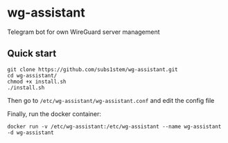 # wg-assistant
Telegram bot for own WireGuard server management

## Quick start
```
git clone https://github.com/subs1stem/wg-assistant.git
cd wg-assistant/
chmod +x install.sh
./install.sh
```

Then go to `/etc/wg-assistant/wg-assistant.conf` and edit the config file

Finally, run the docker container:

```
docker run -v /etc/wg-assistant:/etc/wg-assistant --name wg-assistant -d wg-assistant
```
